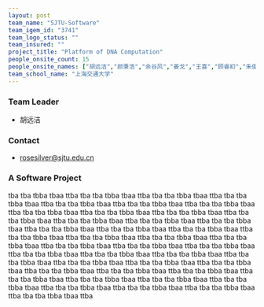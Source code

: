 ```yaml
---
layout: post
team_name: "SJTU-Software"
team_igem_id: "3741"
team_logo_status: ""
team_insured: ""
project_title: "Platform of DNA Computation"
people_onsite_count: 15
people_onsite_names: ["胡远洁","颜秉浩","余谷风","姜戈","王喜","顾睿初","朱俊超","朱骏杰","祝宇玥","张智进","周松池","李润涵","程子芸","肖亦祺","胡沛尧"]
team_school_name: "上海交通大学"
---
```



### Team Leader
* 胡远洁

### Contact
* rosesilver@sjtu.edu.cn

### A Software Project

tba tba tbba tbaa ttba tba tba tbba tbaa ttba tba tba tbba tbaa ttba tba tba tbba tbaa ttba tba tba tbba tbaa ttba tba tba tbba tbaa ttba tba tba tbba tbaa ttba tba tba tbba tbaa ttba tba tba tbba tbaa ttba tba tba tbba tbaa ttba tba tba tbba tbaa ttba tba tba tbba tbaa ttba tba tba tbba tbaa ttba tba tba tbba tbaa ttba tba tba tbba tbaa ttba tba tba tbba tbaa ttba tba tba tbba tbaa ttba tba tba tbba tbaa ttba tba tba tbba tbaa ttba tba tba tbba tbaa ttba tba tba tbba tbaa ttba tba tba tbba tbaa ttba tba tba tbba tbaa ttba tba tba tbba tbaa ttba tba tba tbba tbaa ttba tba tba tbba tbaa ttba tba tba tbba tbaa ttba tba tba tbba tbaa ttba tba tba tbba tbaa ttba tba tba tbba tbaa ttba tba tba tbba tbaa ttba tba tba tbba tbaa ttba tba tba tbba tbaa ttba tba tba tbba tbaa ttba tba tba tbba tbaa ttba tba tba tbba tbaa ttba tba tba tbba tbaa ttba tba tba tbba tbaa ttba tba tba tbba tbaa ttba tba tba tbba tbaa ttba tba tba tbba tbaa ttba tba tba tbba tbaa ttba 
